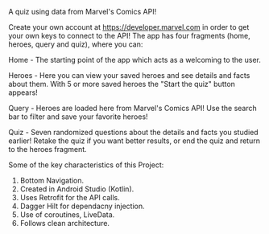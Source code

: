 A quiz using data from Marvel's Comics API!

Create your own account at https://developer.marvel.com in order to get your own keys to connect to the API!
The app has four fragments (home, heroes, query and quiz), where you can: 

Home - The starting point of the app which acts as a welcoming to the user.

Heroes - Here you can view your saved heroes and see details and facts about them. With 5 or more saved heroes the "Start the quiz" button appears!

Query - Heroes are loaded here from Marvel's Comics API! Use the search bar to filter and save your favorite heroes!

Quiz - Seven randomized questions about the details and facts you studied earlier! Retake the quiz if you want better results, or end the quiz and return to the heroes fragment.  

Some of the key characteristics of this Project:
1. Bottom Navigation.
2. Created in Android Studio (Kotlin).
3. Uses Retrofit for the API calls.
4. Dagger Hilt for dependacny injection.
5. Use of coroutines, LiveData.
6. Follows clean architecture.
